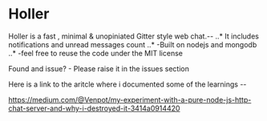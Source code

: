 # Holler
Holler is a fast , minimal &amp; unopiniated Gitter style web chat.--
 ..* It includes notifications and unread messages count
 ..* -Built on nodejs and mongodb
 ..* -feel free to reuse the code under the MIT license
  
Found and issue? - Please raise it in the issues section

Here is a link to the aritcle where i documented some of the learnings --

https://medium.com/@Venpot/my-experiment-with-a-pure-node-js-http-chat-server-and-why-i-destroyed-it-3414a0914420 
  
